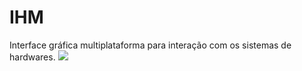# IHM
Interface gráfica multiplataforma para interação com os sistemas de hardwares.
![](https://github.com/FelipeFFerreira/Suporte-IHM/blob/master/imgApresentacao.png "")

